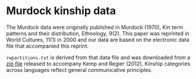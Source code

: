 # Murdock kinship data

The Murdock data were originally published in Murdock (1970), Kin term patterns and their distribution, Ethnology, 9(2). This paper was reprinted in World Cultures, 11(1) in 2000 and our data are based on the electronic data file that accompanied this reprint.

`rwpartitions.txt` is derived from that data file and was downloaded from a [zip file]( http://charleskemp.com/kinship/murdockdata.zip ) released to accompany Kemp and Regier (2012), Kinship categories across languages reflect general communicative principles.









